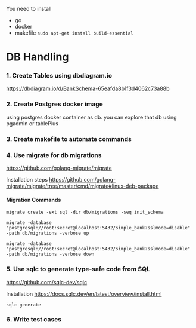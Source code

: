 You need to install

- go
- docker
- makefile
  `sudo apt-get install build-essential`

# DB Handling

### 1. Create Tables using dbdiagram.io

https://dbdiagram.io/d/BankSchema-65eafda8b1f3d4062c73a88b

### 2. Create Postgres docker image

using postgres docker container as db.
you can explore that db using pgadmin or tablePlus

### 3. Create makefile to automate commands

### 4. Use migrate for db migrations

https://github.com/golang-migrate/migrate

Installation steps
https://github.com/golang-migrate/migrate/tree/master/cmd/migrate#linux-deb-package

#### Migration Commands

```
migrate create -ext sql -dir db/migrations -seq init_schema

migrate -database "postgresql://root:secret@localhost:5432/simple_bank?sslmode=disable" -path db/migrations -verbose up

migrate -database "postgresql://root:secret@localhost:5432/simple_bank?sslmode=disable" -path db/migrations -verbose down
```

### 5. Use sqlc to generate type-safe code from SQL

https://github.com/sqlc-dev/sqlc

Installation https://docs.sqlc.dev/en/latest/overview/install.html

```
sqlc generate
```

### 6. Write test cases
